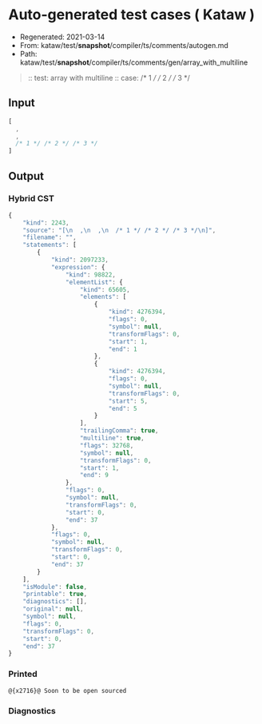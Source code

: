 # Auto-generated test cases ( Kataw )
- Regenerated: 2021-03-14
- From: kataw/test/__snapshot__/compiler/ts/comments/autogen.md
- Path: kataw/test/__snapshot__/compiler/ts/comments/gen/array_with_multiline
> :: test: array with multiline
> :: case: /* 1 */ /* 2 */ /* 3 */
## Input

`````js
[
  ,
  ,
  /* 1 */ /* 2 */ /* 3 */
]
`````

## Output

### Hybrid CST

```javascript
{
    "kind": 2243,
    "source": "[\n  ,\n  ,\n  /* 1 */ /* 2 */ /* 3 */\n]",
    "filename": "",
    "statements": [
        {
            "kind": 2097233,
            "expression": {
                "kind": 98822,
                "elementList": {
                    "kind": 65605,
                    "elements": [
                        {
                            "kind": 4276394,
                            "flags": 0,
                            "symbol": null,
                            "transformFlags": 0,
                            "start": 1,
                            "end": 1
                        },
                        {
                            "kind": 4276394,
                            "flags": 0,
                            "symbol": null,
                            "transformFlags": 0,
                            "start": 5,
                            "end": 5
                        }
                    ],
                    "trailingComma": true,
                    "multiline": true,
                    "flags": 32768,
                    "symbol": null,
                    "transformFlags": 0,
                    "start": 1,
                    "end": 9
                },
                "flags": 0,
                "symbol": null,
                "transformFlags": 0,
                "start": 0,
                "end": 37
            },
            "flags": 0,
            "symbol": null,
            "transformFlags": 0,
            "start": 0,
            "end": 37
        }
    ],
    "isModule": false,
    "printable": true,
    "diagnostics": [],
    "original": null,
    "symbol": null,
    "flags": 0,
    "transformFlags": 0,
    "start": 0,
    "end": 37
}
```

### Printed

```javascript
@{x2716}@ Soon to be open sourced
```

### Diagnostics

```javascript

```


